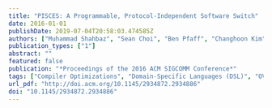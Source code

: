 ```yaml
---
title: "PISCES: A Programmable, Protocol-Independent Software Switch"
date: 2016-01-01
publishDate: 2019-07-04T20:58:03.474585Z
authors: ["Muhammad Shahbaz", "Sean Choi", "Ben Pfaff", "Changhoon Kim", "Nick Feamster", "Nick McKeown", "Jennifer Rexford"]
publication_types: ["1"]
abstract: ""
featured: false
publication: "*Proceedings of the 2016 ACM SIGCOMM Conference*"
tags: ["Compiler Optimizations", "Domain-Specific Languages (DSL)", "OVS", "P4", "PISCES", "Programmable Data Planes", "Software Switch", "Software-Defined Networks (SDN)"]
url_pdf: "http://doi.acm.org/10.1145/2934872.2934886"
doi: "10.1145/2934872.2934886"
---
```


